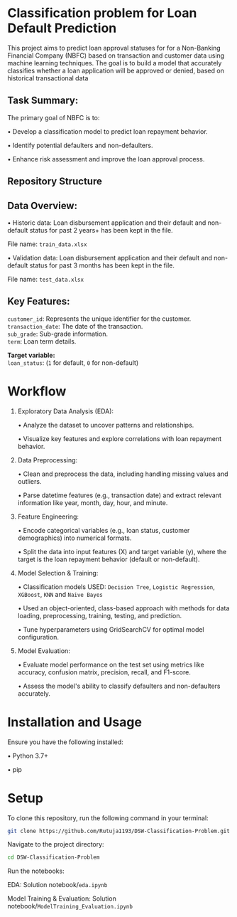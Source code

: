 # Classification problem for Loan Default Prediction

This project aims to predict loan approval statuses for for a Non-Banking Financial Company (NBFC) based on transaction and customer data using machine learning techniques. The goal is to build a model that accurately classifies whether a loan application will be approved or denied, based on historical transactional data

## Task Summary: 

The primary goal of NBFC is to:

   • Develop a classification model to predict loan repayment behavior.

   • Identify potential defaulters and non-defaulters.

   • Enhance risk assessment and improve the loan approval process.

## Repository Structure

## Data Overview: 

• Historic data: Loan disbursement application and their default and non-default 
status for past 2 years+ has been kept in the file. 

File name: `train_data.xlsx `

• Validation data: Loan disbursement application and their default and non-default 
status for past 3 months has been kept in the file. 

File name: `test_data.xlsx` 

## Key Features:

`customer_id`: Represents the unique identifier for the customer.  
`transaction_date`: The date of the transaction.  
`sub_grade`: Sub-grade information.  
`term`: Loan term details.  

**Target variable:**  
`loan_status`: (`1` for default, `0` for non-default)

# Workflow

1. Exploratory Data Analysis (EDA):

      • Analyze the dataset to uncover patterns and relationships.
  
      • Visualize key features and explore correlations with loan repayment behavior.

2. Data Preprocessing:

      • Clean and preprocess the data, including handling missing values and outliers.

      • Parse datetime features (e.g., transaction date) and extract relevant information like year, month, day, hour, and minute.

3. Feature Engineering:

      • Encode categorical variables (e.g., loan status, customer demographics) into numerical formats.

      • Split the data into input features (X) and target variable (y), where the target is the loan repayment behavior (default or non-default).

4. Model Selection & Training:

      • Classification models USED: `Decision Tree`, `Logistic Regression`, `XGBoost`, `KNN` and `Naive Bayes`
 
      • Used an object-oriented, class-based approach with methods for data loading, preprocessing, training, testing, and prediction.
  
      • Tune hyperparameters using GridSearchCV for optimal model configuration.

5. Model Evaluation:

      • Evaluate model performance on the test set using metrics like accuracy, confusion matrix, precision, recall, and F1-score.

      • Assess the model's ability to classify defaulters and non-defaulters accurately.



# Installation and Usage
Ensure you have the following installed:

• Python 3.7+

• pip

# Setup
To clone this repository, run the following command in your terminal:

```bash
git clone https://github.com/Rutuja1193/DSW-Classification-Problem.git
```

Navigate to the project directory:
```bash
cd DSW-Classification-Problem
```
Run the notebooks:

EDA: Solution notebook/`eda.ipynb`

Model Training & Evaluation: Solution notebook/`ModelTraining_Evaluation.ipynb`
